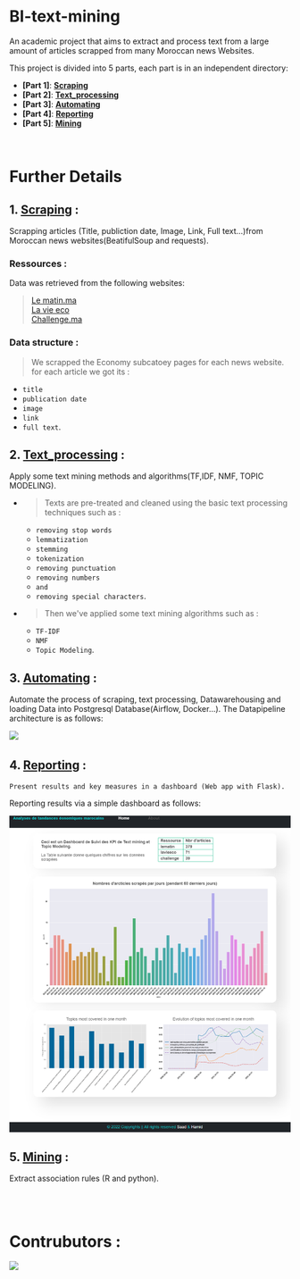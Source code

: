 # BI-text-mining

An academic project that aims to extract and process text from a large amount of articles scrapped from many Moroccan news Websites.

This project is divided into 5 parts, each part is in an independent directory:




- **[Part 1]**: **[Scraping](https://github.com/Hamid-abdellaoui/BI-text-mining/tree/master/Scraping/)**
- **[Part 2]**: **[Text_processing](https://github.com/Hamid-abdellaoui/BI-text-mining/tree/master/Text_processing/)**
- **[Part 3]**: **[Automating](https://github.com/Hamid-abdellaoui/BI-text-mining/tree/master/Automating/)**
- **[Part 4]**: **[Reporting](https://github.com/Hamid-abdellaoui/BI-text-mining/tree/master/Reporting/)**
- **[Part 5]**: **[Mining](https://github.com/Hamid-abdellaoui/BI-text-mining/tree/master/Mining/)**

<br>

# Further Details

## 1. **[Scraping](https://github.com/Hamid-abdellaoui/BI-text-mining/tree/master/Scraping/)** : 
Scrapping articles (Title, publiction date, Image, Link, Full text...)from Moroccan news websites(BeatifulSoup and requests).

### <b> Ressources : </b>

Data was retrieved from the following websites:
> [Le matin.ma](https://www.lematin.ma/) <br>
> [La vie eco](https://www.lavieeco.com) <br>
> [Challenge.ma](https://www.challenge.ma/) <br>

### <b> Data structure : </b>

> We scrapped the Economy subcatoey pages for each news website. for each article we got its :
- `title` 
- `publication date`
- `image`
- `link`
- `full text`.

## 2. **[Text_processing](https://github.com/Hamid-abdellaoui/BI-text-mining/tree/master/Text_processing/)** : 
Apply some text mining methods and algorithms(TF,IDF, NMF, TOPIC MODELING).

* >Texts are pre-treated and cleaned using the basic text processing techniques such as :
    - `removing stop words`
    - `lemmatization`
    - `stemming`
    - `tokenization`
    - `removing punctuation`
    - `removing numbers`
    - `and`
    - `removing special characters`.
* > Then we've applied some text mining algorithms such as :
    - `TF-IDF` 
    - `NMF` 
    - `Topic Modeling`.

## 3. **[Automating](https://github.com/Hamid-abdellaoui/BI-text-mining/tree/master/Automating/)** : 
Automate the process of scraping, text processing, Datawarehousing and loading Data into Postgresql Database(Airflow, Docker...).
The Datapipeline architecture is as follows:

<!-- image -->
![](https://github.com/Hamid-abdellaoui/BI-text-mining/tree/master/Automating/data/Image1.png)


## 4. **[Reporting](https://github.com/Hamid-abdellaoui/BI-text-mining/tree/master/Reporting/)** : 
    Present results and key measures in a dashboard (Web app with Flask).

Reporting results via a simple dashboard as follows:
<!-- IMAGE -->
![](https://raw.githubusercontent.com/Hamid-abdellaoui/BI-text-mining/master/Reporting/Dahboarding%20App/static/images/Image1.png)


## 5. **[Mining](https://github.com/Hamid-abdellaoui/BI-text-mining/tree/master/Mining/)** : 
Extract association rules (R and python).


<br>
<br>

# Contrubutors :
<a href="https://github.com/Hamid-abdellaoui/Bitcoin-penetration/graphs/contributors">
  <img src="https://contrib.rocks/image?repo=Hamid-abdellaoui/Bitcoin-penetration" />
</a>
